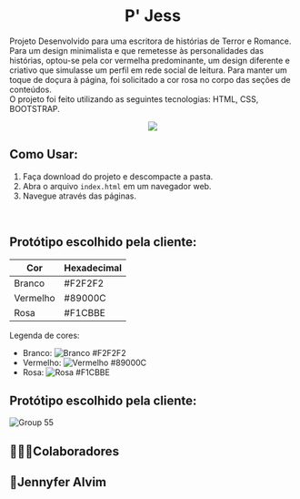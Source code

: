 <h1 align="center">P' Jess </h1>

Projeto Desenvolvido para uma escritora de histórias de Terror e Romance.
Para um design minimalista e que remetesse às personalidades das histórias, optou-se pela cor vermelha predominante, um design diferente e criativo que simulasse um perfil em rede social de leitura.
Para manter um toque de doçura à página, foi solicitado a cor rosa no corpo das seções de conteúdos.
<br>
O projeto foi feito utilizando as seguintes tecnologias: HTML, CSS, BOOTSTRAP.


<p align="center"><img src="http://img.shields.io/static/v1?label=STATUS&message=EM%20DESENVOLVIMENTO&color=GREEN&style=for-the-badge"/></p>


##  Como Usar:

1. Faça download do projeto e descompacte a pasta.
2. Abra o arquivo `index.html` em um navegador web.
3. Navegue através das páginas.

<br>

## Protótipo escolhido pela cliente:


| Cor               | Hexadecimal                                                |
| ----------------- | ---------------------------------------------------------------- |
| Branco      | #F2F2F2|
| Vermelho       | #89000C |
| Rosa       | #F1CBBE |

Legenda de cores:
- Branco: ![Branco](https://via.placeholder.com/15/F2F2F2/000000?text=+) #F2F2F2
- Vermelho: ![Vermelho](https://via.placeholder.com/15/89000C/000000?text=+) #89000C
- Rosa: ![Rosa](https://via.placeholder.com/15/F1CBBE/000000?text=+) #F1CBBE

##  Protótipo escolhido pela cliente:
![Group 55](https://github.com/JennieOliveira99/PJess/assets/117695086/976398c0-4cc4-42c1-b9dc-756cd9bde114)


## 🌟🌟🌟Colaboradores



<h2>🌸Jennyfer Alvim</h2> 


